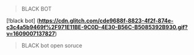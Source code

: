 

>BLACK BOT

[!black bot] (__https://cdn.glitch.com/cde9688f-8823-4f2f-874e-c3c4a5b9469f%2F971E11BE-9C0D-4E30-B56C-B5085392B930.gif?v=1609007137827__)

>BLACK bot open soruce 
